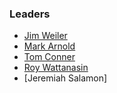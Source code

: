 ### Leaders

  * [Jim Weiler](mailto:jim.weiler@owasp.org)
  * [Mark Arnold](mailto:mark.arnold@owasp.org)
  * [Tom Conner](mailto:tom.conner@owasp.org)
  * [Roy Wattanasin](mailto:roy.wattanasin@owasp.org)
  * [Jeremiah Salamon]
